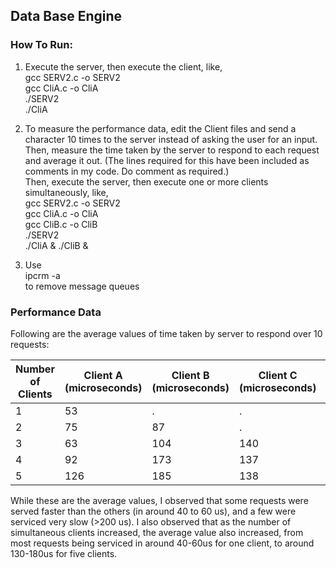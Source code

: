 ## Data Base Engine

### How To Run:

1. Execute the server, then execute the client, like,<br />
gcc SERV2.c -o SERV2<br />
gcc CliA.c -o CliA<br />
./SERV2<br />
./CliA<br />

2. To measure the performance data, edit the Client files and send a character 10 times to the server instead of asking the user for an input. Then, measure the time taken by the server to respond to each request and average it out. (The lines required for this have been included as comments in my code. Do comment as required.)<br />
Then, execute the server, then execute one or more clients simultaneously, like, <br />
gcc SERV2.c -o SERV2<br />
gcc CliA.c -o CliA<br />
gcc CliB.c -o CliB<br />
./SERV2<br />
./CliA & ./CliB &<br />

3. Use <br />
ipcrm -a <br />
to remove message queues<br />

### Performance Data

Following are the average values of time taken by server to respond over 10 requests:

Number of Clients | Client A (microseconds) | Client B (microseconds) | Client C (microseconds) | Client D (microseconds) | Client E (microseconds)
------------ | ------------- | ------------- | ------------- | ------------- | -------------
1 | 53 | . | . | . | .
2 | 75 | 87 | . | . | .
3 | 63 | 104 | 140 | . | .
4 | 92 | 173 | 137 | 146 | .
5 | 126 | 185 | 138 | 182 | 166

While these are the average values, I observed that some requests were served faster than the others (in around 40 to 60 us), and a few were serviced very slow (>200 us). I also observed that as the number of simultaneous clients increased, the average value also increased, from most requests being serviced in around 40-60us for one client, to around 130-180us for five clients.
